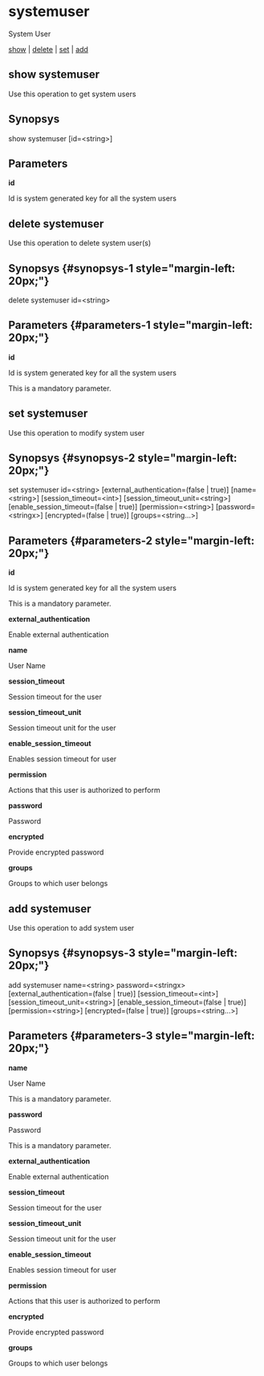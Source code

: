 # systemuser

System User

[show](#show%20systemuser) | [delete](#delete%20systemuser) | [set](#set%20systemuser) | [add](#add%20systemuser)

## show systemuser

Use this operation to get system users

## Synopsys 

show systemuser \[id=&lt;string&gt;\]

## Parameters 

**id**

Id is system generated key for all the system users

## delete systemuser

Use this operation to delete system user(s)

## Synopsys {#synopsys-1 style="margin-left: 20px;"}

delete systemuser id=&lt;string&gt;

## Parameters {#parameters-1 style="margin-left: 20px;"}

**id**

Id is system generated key for all the system users

This is a mandatory parameter.

## set systemuser

Use this operation to modify system user

## Synopsys {#synopsys-2 style="margin-left: 20px;"}

set systemuser id=&lt;string&gt; \[external\_authentication=(false | true)\] \[name=&lt;string&gt;\] \[session\_timeout=&lt;int&gt;\] \[session\_timeout\_unit=&lt;string&gt;\] \[enable\_session\_timeout=(false | true)\] \[permission=&lt;string&gt;\] \[password=&lt;stringx&gt;\] \[encrypted=(false | true)\] \[groups=&lt;string...&gt;\]

## Parameters {#parameters-2 style="margin-left: 20px;"}

**id**

Id is system generated key for all the system users

This is a mandatory parameter.

**external\_authentication**

Enable external authentication

**name**

User Name

**session\_timeout**

Session timeout for the user

**session\_timeout\_unit**

Session timeout unit for the user

**enable\_session\_timeout**

Enables session timeout for user

**permission**

Actions that this user is authorized to perform

**password**

Password

**encrypted**

Provide encrypted password

**groups**

Groups to which user belongs

## add systemuser

Use this operation to add system user

## Synopsys {#synopsys-3 style="margin-left: 20px;"}

add systemuser name=&lt;string&gt; password=&lt;stringx&gt; \[external\_authentication=(false | true)\] \[session\_timeout=&lt;int&gt;\] \[session\_timeout\_unit=&lt;string&gt;\] \[enable\_session\_timeout=(false | true)\] \[permission=&lt;string&gt;\] \[encrypted=(false | true)\] \[groups=&lt;string...&gt;\]

## Parameters {#parameters-3 style="margin-left: 20px;"}

**name**

User Name

This is a mandatory parameter.

**password**

Password

This is a mandatory parameter.

**external\_authentication**

Enable external authentication

**session\_timeout**

Session timeout for the user

**session\_timeout\_unit**

Session timeout unit for the user

**enable\_session\_timeout**

Enables session timeout for user

**permission**

Actions that this user is authorized to perform

**encrypted**

Provide encrypted password

**groups**

Groups to which user belongs
